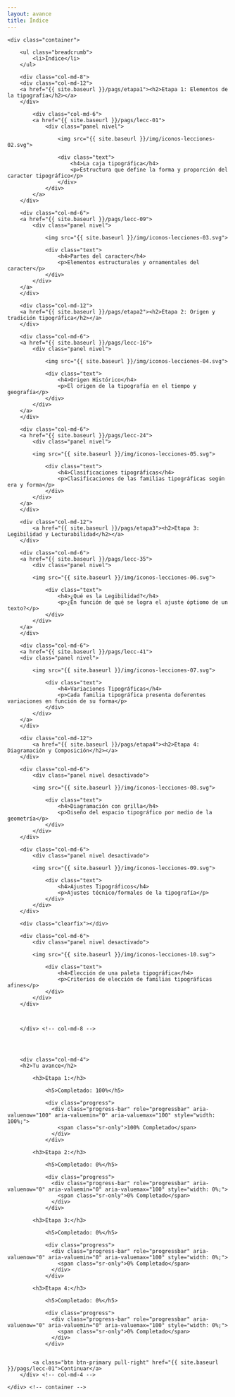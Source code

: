 ```yaml
---
layout: avance
title: Índice
---
```


<div class='seccion dos first'>

	<div class="container">

		<ul class="breadcrumb">
			<li>Índice</li>
		</ul>
	
		<div class="col-md-8">
		<div class="col-md-12">
		<a href="{{ site.baseurl }}/pags/etapa1"><h2>Etapa 1: Elementos de la tipografía</h2></a>
		</div>

			<div class="col-md-6">
			<a href="{{ site.baseurl }}/pags/lecc-01">
				<div class="panel nivel">

					<img src="{{ site.baseurl }}/img/iconos-lecciones-02.svg">

					<div class="text">
						<h4>La caja tipográfica</h4>
						<p>Estructura que define la forma y proporción del caracter tipográfico</p>
					</div>
				</div>
			</a>
		</div>

		<div class="col-md-6">
		<a href="{{ site.baseurl }}/pags/lecc-09">
			<div class="panel nivel">

				<img src="{{ site.baseurl }}/img/iconos-lecciones-03.svg">

				<div class="text">
					<h4>Partes del caracter</h4>
					<p>Elementos estructurales y ornamentales del caracter</p>
				</div>
			</div>
		</a>
		</div>

		<div class="col-md-12">
		<a href="{{ site.baseurl }}/pags/etapa2"><h2>Etapa 2: Origen y tradición tipográfica</h2></a>
		</div>

		<div class="col-md-6">
		<a href="{{ site.baseurl }}/pags/lecc-16">
			<div class="panel nivel">

				<img src="{{ site.baseurl }}/img/iconos-lecciones-04.svg">

				<div class="text">
					<h4>Origen Histórico</h4>
					<p>El origen de la tipografía en el tiempo y geografía</p>
				</div>
			</div>
		</a>
		</div>

		<div class="col-md-6">
		<a href="{{ site.baseurl }}/pags/lecc-24">
			<div class="panel nivel">

			<img src="{{ site.baseurl }}/img/iconos-lecciones-05.svg">

				<div class="text">
					<h4>Clasificaciones tipográficas</h4>
					<p>Clasificaciones de las familias tipográficas según era y forma</p>
				</div>
			</div>
		</a>
		</div>

		<div class="col-md-12">
			<a href="{{ site.baseurl }}/pags/etapa3"><h2>Etapa 3: Legibilidad y Lecturabilidad</h2></a>
		</div>

		<div class="col-md-6">
		<a href="{{ site.baseurl }}/pags/lecc-35">
			<div class="panel nivel">

			<img src="{{ site.baseurl }}/img/iconos-lecciones-06.svg">

				<div class="text">
					<h4>¿Qué es la Legibilidad?</h4>
					<p>¿En función de qué se logra el ajuste óptiomo de un texto?</p>
				</div>
			</div>
		</a>
		</div>

		<div class="col-md-6">
		<a href="{{ site.baseurl }}/pags/lecc-41">
		<div class="panel nivel">

			<img src="{{ site.baseurl }}/img/iconos-lecciones-07.svg">

				<div class="text">
					<h4>Variaciones Tipográficas</h4>
					<p>Cada familia tipográfica presenta doferentes variaciones en función de su forma</p>
				</div>
			</div>
		</a>
		</div>

		<div class="col-md-12">
			<a href="{{ site.baseurl }}/pags/etapa4"><h2>Etapa 4: Diagramación y Composición</h2></a>
		</div>

		<div class="col-md-6">
			<div class="panel nivel desactivado">

			<img src="{{ site.baseurl }}/img/iconos-lecciones-08.svg">

				<div class="text">
					<h4>Diagramación con grilla</h4>
					<p>Diseño del espacio tipográfico por medio de la geometría</p>
				</div>
			</div>
		</div>

		<div class="col-md-6">
			<div class="panel nivel desactivado">

			<img src="{{ site.baseurl }}/img/iconos-lecciones-09.svg">

				<div class="text">
					<h4>Ajustes Tipográficos</h4>
					<p>Ajustes técnico/formales de la tipografía</p>
				</div>
			</div>
		</div>

		<div class="clearfix"></div>

		<div class="col-md-6">
			<div class="panel nivel desactivado">

			<img src="{{ site.baseurl }}/img/iconos-lecciones-10.svg">

				<div class="text">
					<h4>Elección de una paleta tipográfica</h4>
					<p>Criterios de elección de familias tipográficas afines</p>
				</div>
			</div>
		</div>


			
		</div> <!-- col-md-8 -->

		


		<div class="col-md-4">
		<h2>Tu avance</h2>

			<h3>Etapa 1:</h3>

				<h5>Completado: 100%</h5>

				<div class="progress">
				  <div class="progress-bar" role="progressbar" aria-valuenow="100" aria-valuemin="0" aria-valuemax="100" style="width: 100%;">
				    <span class="sr-only">100% Completado</span>
				  </div>
				</div>

			<h3>Etapa 2:</h3>

				<h5>Completado: 0%</h5>

				<div class="progress">
				  <div class="progress-bar" role="progressbar" aria-valuenow="0" aria-valuemin="0" aria-valuemax="100" style="width: 0%;">
				    <span class="sr-only">0% Completado</span>
				  </div>
				</div>

			<h3>Etapa 3:</h3>

				<h5>Completado: 0%</h5>

				<div class="progress">
				  <div class="progress-bar" role="progressbar" aria-valuenow="0" aria-valuemin="0" aria-valuemax="100" style="width: 0%;">
				    <span class="sr-only">0% Completado</span>
				  </div>
				</div>

			<h3>Etapa 4:</h3>

				<h5>Completado: 0%</h5>

				<div class="progress">
				  <div class="progress-bar" role="progressbar" aria-valuenow="0" aria-valuemin="0" aria-valuemax="100" style="width: 0%;">
				    <span class="sr-only">0% Completado</span>
				  </div>
				</div>

			
			<a class="btn btn-primary pull-right" href="{{ site.baseurl }}/pags/lecc-01">Continuar</a>
		</div> <!-- col-md-4 -->

	</div> <!-- container -->
</div> <!-- sección -->
